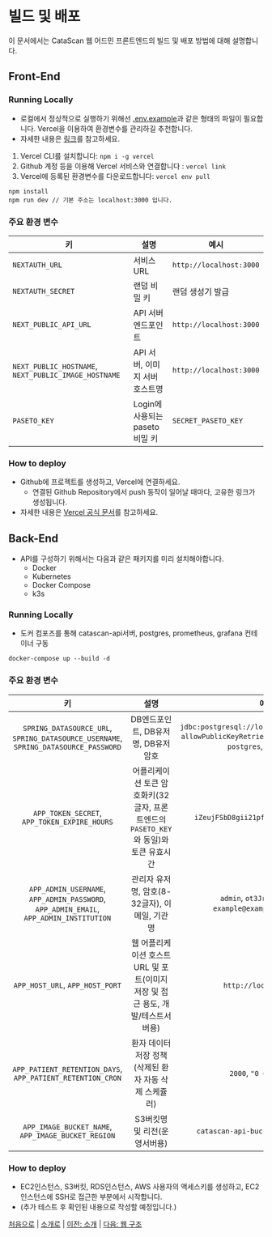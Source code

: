 # 빌드 및 배포

이 문서에서는 CataScan 웹 어드민 프론트엔드의 빌드 및 배포 방법에 대해 설명합니다.

## Front-End

### Running Locally

- 로컬에서 정상적으로 실행하기 위해선 [.env.example](./assets/.env.example)과 같은 형태의 파일이 필요합니다. Vercel을 이용하여 환경변수를 관리하길 추천합니다.
- 자세한 내용은 [링크](https://vercel.com/docs/concepts/projects/environment-variables#development-environment-variables)를 참고하세요.

1. Vercel CLI를 설치합니다: `npm i -g vercel`
2. Github 계정 등을 이용해 Vercel 서비스와 연결합니다 : `vercel link`
3. Vercel에 등록된 환경변수를 다운로드합니다: `vercel env pull`

```
npm install
npm run dev // 기본 주소는 localhost:3000 입니다.
```

### 주요 환경 변수

| 키                                                   | 설명                            | 예시                    |
| ---------------------------------------------------- | ------------------------------- | ----------------------- |
| `NEXTAUTH_URL`                                       | 서비스 URL                      | `http://localhost:3000` |
| `NEXTAUTH_SECRET`                                    | 랜덤 비밀 키                    | 랜덤 생성기 발급        |
| `NEXT_PUBLIC_API_URL`                                | API 서버 엔드포인트             | `http://localhost:3000` |
| `NEXT_PUBLIC_HOSTNAME`, `NEXT_PUBLIC_IMAGE_HOSTNAME` | API 서버, 이미지 서버 호스트명  | `http://localhost:3000` |
| `PASETO_KEY`                                         | Login에 사용되는 paseto 비밀 키 | `SECRET_PASETO_KEY`     |

### How to deploy

- Github에 프로젝트를 생성하고, Vercel에 연결하세요.
  - 연결된 Github Repository에서 push 동작이 일어날 때마다, 고유한 링크가 생성됩니다.
- 자세한 내용은 [Vercel 공식 문서](https://vercel.com/docs/deployments)를 참고하세요.


## Back-End

- API를 구성하기 위해서는 다음과 같은 패키지를 미리 설치해야합니다. 
  - Docker
  - Kubernetes
  - Docker Compose 
  - k3s

### Running Locally
- 도커 컴포즈를 통해 catascan-api서버, postgres, prometheus, grafana 컨테이너 구동
```
docker-compose up --build -d
```

### 주요 환경 변수

| 키                                                   | 설명                            | 예시                    |
| :----------------------------------------------------: | :-------------------------------: | :-----------------------: |
| `SPRING_DATASOURCE_URL`, `SPRING_DATASOURCE_USERNAME`, `SPRING_DATASOURCE_PASSWORD`| DB엔드포인트, DB유저명, DB유저암호 | `jdbc:postgresql://localhost:5432/postgres?allowPublicKeyRetrieval=true&useSSL=false`, `postgres`, `dbpassword` |
| `APP_TOKEN_SECRET`, `APP_TOKEN_EXPIRE_HOURS` | 어플리케이션 토큰 암호화키(32글자, 프론트엔드의 `PASETO_KEY`와 동일)와 토큰 유효시간  | `iZeujFSbD8gii21pfx8XFMH56V71inkP`, `12` |
| `APP_ADMIN_USERNAME`, `APP_ADMIN_PASSWORD`, `APP_ADMIN_EMAIL`, `APP_ADMIN_INSTITUTION` | 관리자 유저명, 암호(8-32글자), 이메일, 기관명  | `admin`, `ot3Jr6zh58Ft0U4L`, `example@example.com`, `Eyelab` |
| `APP_HOST_URL`, `APP_HOST_PORT` | 웹 어플리케이션 호스트 URL 및 포트(이미지 저장 및 접근 용도, 개발/테스트서버용)  | `http://localhost`, `8080` |
| `APP_PATIENT_RETENTION_DAYS`, `APP_PATIENT_RETENTION_CRON` | 환자 데이터 저장 정책(삭제된 환자 자동 삭제 스케쥴러)  | `2000`, `"0 0 1 * * ?"` |
| `APP_IMAGE_BUCKET_NAME`, `APP_IMAGE_BUCKET_REGION` | S3버킷명 및 리전(운영서버용)  | `catascan-api-bucket`, `ap-northeast-2` |

### How to deploy
- EC2인스턴스, S3버킷, RDS인스턴스, AWS 사용자의 액세스키를 생성하고, EC2인스턴스에 SSH로 접근한 부분에서 시작합니다. 
- (추가 테스트 후 확인된 내용으로 작성할 예정입니다.)



[처음으로](../overview.md) |
[소개로](00_introduction.md) |
[이전: 소개](00_introduction.md) |
[다음: 웹 구조](02_web_architecture.md)